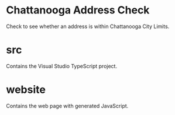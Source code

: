 Chattanooga Address Check
==============

Check to see whether an address is within Chattanooga City Limits.  

src
===

Contains the Visual Studio TypeScript project.  

website
=======

Contains the web page with generated JavaScript.  
